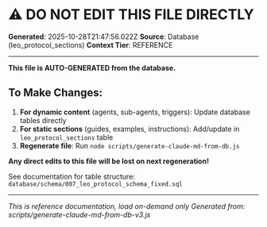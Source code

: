 # ⚠️ DO NOT EDIT THIS FILE DIRECTLY

**Generated**: 2025-10-28T21:47:56.022Z
**Source**: Database (leo_protocol_sections)
**Context Tier**: REFERENCE

---

**This file is AUTO-GENERATED from the database.**

## To Make Changes:
1. **For dynamic content** (agents, sub-agents, triggers): Update database tables directly
2. **For static sections** (guides, examples, instructions): Add/update in `leo_protocol_sections` table
3. **Regenerate file**: Run `node scripts/generate-claude-md-from-db.js`

**Any direct edits to this file will be lost on next regeneration!**

See documentation for table structure: `database/schema/007_leo_protocol_schema_fixed.sql`

---

*This is reference documentation, load on-demand only*
*Generated from: scripts/generate-claude-md-from-db-v3.js*
